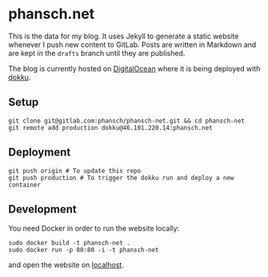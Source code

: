 # phansch.net

This is the data for my blog. It uses Jekyll to generate a static website whenever I push new content to GitLab.
Posts are written in Markdown and are kept in the `drafts` branch until they are published.

The blog is currently hosted on [DigitalOcean](https://www.digitalocean.com) where it is being deployed with [dokku](http://progrium.viewdocs.io/dokku/).

## Setup

    git clone git@gitlab.com:phansch/phansch-net.git && cd phansch-net
    git remote add production dokku@46.101.220.14:phansch.net

## Deployment

    git push origin # To update this repo
    git push production # To trigger the dokku run and deploy a new container

## Development

You need Docker in order to run the website locally:

    sudo docker build -t phansch-net .
    sudo docker run -p 80:80 -i -t phansch-net

and open the website on [localhost](http://localhost).
